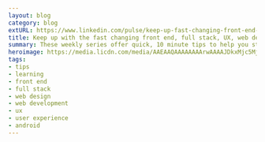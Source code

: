 ```yaml
---
layout: blog
category: blog
extURL: https://www.linkedin.com/pulse/keep-up-fast-changing-front-end-full-stack-ux-web-seven-villalobos
title: Keep up with the fast changing front end, full stack, UX, web design and mobile industries with these seven online weekly series
summary: These weekly series offer quick, 10 minute tips to help you stay frosty and challenge you to keep learning about Android development, web media, mastering interview code, CSS, Sharepoint, UX and Visual Studio.
heroimage: https://media.licdn.com/media/AAEAAQAAAAAAAArwAAAAJDkxMjc5MjU1LTc0NGItNDdiNi04Njk1LTQ2NDE5MGRkNGUxNQ.png
tags:
- tips
- learning
- front end
- full stack
- web design
- web development
- ux
- user experience
- android
---
```

